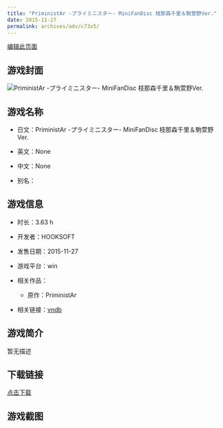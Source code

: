 ```yaml
---
title: "PriministAr -プライミニスター- MiniFanDisc 枝那森千里＆駒萱野Ver."
date: 2015-11-27
permalink: archives/adv/c73x5/
---
```

[编辑此页面](https://github.com/ACG-3/ADV3-source/blob/main/source/_posts/PriministAr%20-%E3%83%97%E3%83%A9%E3%82%A4%E3%83%9F%E3%83%8B%E3%82%B9%E3%82%BF%E3%83%BC-%20MiniFanDisc%20%E6%9E%9D%E9%82%A3%E6%A3%AE%E5%8D%83%E9%87%8C%EF%BC%86%E9%A7%92%E8%90%B1%E9%87%8EVer.md)

## 游戏封面

![PriministAr -プライミニスター- MiniFanDisc 枝那森千里＆駒萱野Ver.](https://pan.timero.xyz/d/onedrive/img_lib_001/PriministAr%20-%E3%83%97%E3%83%A9%E3%82%A4%E3%83%9F%E3%83%8B%E3%82%B9%E3%82%BF%E3%83%BC-%20MiniFanDisc%20%E6%9E%9D%E9%82%A3%E6%A3%AE%E5%8D%83%E9%87%8C%EF%BC%86%E9%A7%92%E8%90%B1%E9%87%8EVer_cover.avif)


## 游戏名称

- 日文：PriministAr -プライミニスター- MiniFanDisc 枝那森千里＆駒萱野Ver.
- 英文：None
- 中文：None

- 别名：


## 游戏信息

- 时长：3.63 h
- 开发者：HOOKSOFT
- 发售日期：2015-11-27
- 游戏平台：win
- 相关作品：
   - 原作：PriministAr

- 相关链接：[vndb](https://vndb.org/v16244)


## 游戏简介

暂无描述


## 下载链接

[点击下载](https://pan.timero.xyz/onedrive/adv_lib_001/PriministAr%20-%E3%83%97%E3%83%A9%E3%82%A4%E3%83%9F%E3%83%8B%E3%82%B9%E3%82%BF%E3%83%BC-%20MiniFanDisc%20%E6%9E%9D%E9%82%A3%E6%A3%AE%E5%8D%83%E9%87%8C%EF%BC%86%E9%A7%92%E8%90%B1%E9%87%8EVer)


## 游戏截图


